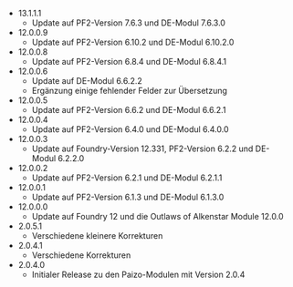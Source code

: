- 13.1.1.1
    - Update auf PF2-Version 7.6.3 und DE-Modul 7.6.3.0
- 12.0.0.9
    - Update auf PF2-Version 6.10.2 und DE-Modul 6.10.2.0
- 12.0.0.8
    - Update auf PF2-Version 6.8.4 und DE-Modul 6.8.4.1
- 12.0.0.6
    -  Update auf DE-Modul 6.6.2.2
    -  Ergänzung einige fehlender Felder zur Übersetzung
- 12.0.0.5
    -  Update auf PF2-Version 6.6.2 und DE-Modul 6.6.2.1
- 12.0.0.4
    -  Update auf PF2-Version 6.4.0 und DE-Modul 6.4.0.0
- 12.0.0.3
    - Update auf Foundry-Version 12.331, PF2-Version 6.2.2 und DE-Modul 6.2.2.0
- 12.0.0.2
    - Update auf PF2-Version 6.2.1 und DE-Modul 6.2.1.1
- 12.0.0.1
    - Update auf PF2-Version 6.1.3 und DE-Modul 6.1.3.0
- 12.0.0.0
    - Update auf Foundry 12 und die Outlaws of Alkenstar Module 12.0.0
- 2.0.5.1
    - Verschiedene kleinere Korrekturen
- 2.0.4.1
    - Verschiedene Korrekturen
- 2.0.4.0
    - Initialer Release zu den Paizo-Modulen mit Version 2.0.4
